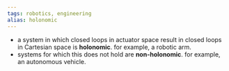 ```yaml
---
tags: robotics, engineering
alias: holonomic
---
```


- a system in which closed loops in actuator space result in closed loops in Cartesian space is **holonomic**. for example, a robotic arm.
- systems for which this does not hold are **non-holonomic**. for example, an autonomous vehicle.